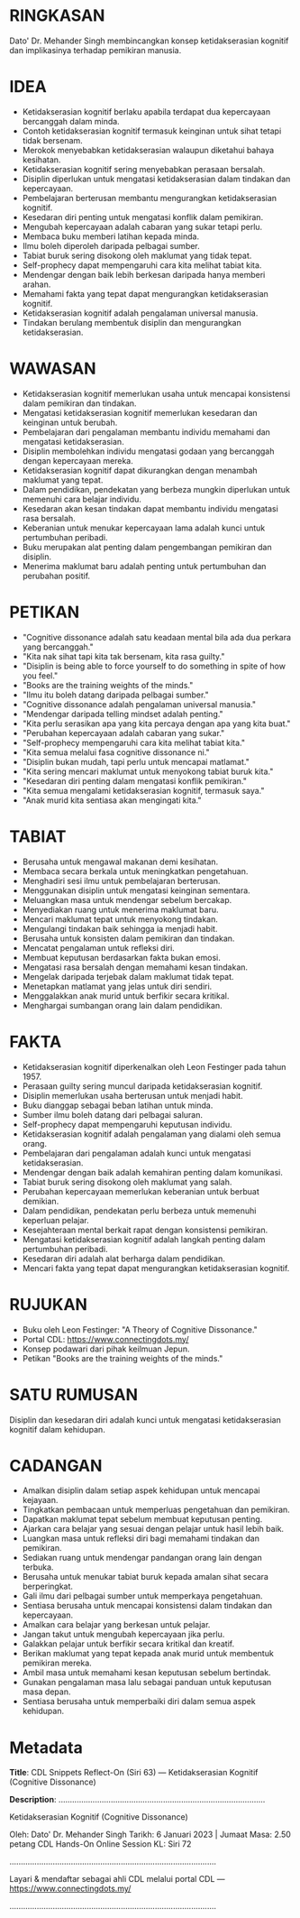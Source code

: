 # RINGKASAN
Dato' Dr. Mehander Singh membincangkan konsep ketidakserasian kognitif dan implikasinya terhadap pemikiran manusia.

# IDEA
- Ketidakserasian kognitif berlaku apabila terdapat dua kepercayaan bercanggah dalam minda.
- Contoh ketidakserasian kognitif termasuk keinginan untuk sihat tetapi tidak bersenam.
- Merokok menyebabkan ketidakserasian walaupun diketahui bahaya kesihatan.
- Ketidakserasian kognitif sering menyebabkan perasaan bersalah.
- Disiplin diperlukan untuk mengatasi ketidakserasian dalam tindakan dan kepercayaan.
- Pembelajaran berterusan membantu mengurangkan ketidakserasian kognitif.
- Kesedaran diri penting untuk mengatasi konflik dalam pemikiran.
- Mengubah kepercayaan adalah cabaran yang sukar tetapi perlu.
- Membaca buku memberi latihan kepada minda.
- Ilmu boleh diperoleh daripada pelbagai sumber.
- Tabiat buruk sering disokong oleh maklumat yang tidak tepat.
- Self-prophecy dapat mempengaruhi cara kita melihat tabiat kita.
- Mendengar dengan baik lebih berkesan daripada hanya memberi arahan.
- Memahami fakta yang tepat dapat mengurangkan ketidakserasian kognitif.
- Ketidakserasian kognitif adalah pengalaman universal manusia.
- Tindakan berulang membentuk disiplin dan mengurangkan ketidakserasian.

# WAWASAN
- Ketidakserasian kognitif memerlukan usaha untuk mencapai konsistensi dalam pemikiran dan tindakan.
- Mengatasi ketidakserasian kognitif memerlukan kesedaran dan keinginan untuk berubah.
- Pembelajaran dari pengalaman membantu individu memahami dan mengatasi ketidakserasian.
- Disiplin membolehkan individu mengatasi godaan yang bercanggah dengan kepercayaan mereka.
- Ketidakserasian kognitif dapat dikurangkan dengan menambah maklumat yang tepat.
- Dalam pendidikan, pendekatan yang berbeza mungkin diperlukan untuk memenuhi cara belajar individu.
- Kesedaran akan kesan tindakan dapat membantu individu mengatasi rasa bersalah.
- Keberanian untuk menukar kepercayaan lama adalah kunci untuk pertumbuhan peribadi.
- Buku merupakan alat penting dalam pengembangan pemikiran dan disiplin.
- Menerima maklumat baru adalah penting untuk pertumbuhan dan perubahan positif.

# PETIKAN
- "Cognitive dissonance adalah satu keadaan mental bila ada dua perkara yang bercanggah."
- "Kita nak sihat tapi kita tak bersenam, kita rasa guilty."
- "Disiplin is being able to force yourself to do something in spite of how you feel."
- "Books are the training weights of the minds."
- "Ilmu itu boleh datang daripada pelbagai sumber."
- "Cognitive dissonance adalah pengalaman universal manusia."
- "Mendengar daripada telling mindset adalah penting."
- "Kita perlu serasikan apa yang kita percaya dengan apa yang kita buat."
- "Perubahan kepercayaan adalah cabaran yang sukar."
- "Self-prophecy mempengaruhi cara kita melihat tabiat kita."
- "Kita semua melalui fasa cognitive dissonance ni."
- "Disiplin bukan mudah, tapi perlu untuk mencapai matlamat."
- "Kita sering mencari maklumat untuk menyokong tabiat buruk kita."
- "Kesedaran diri penting dalam mengatasi konflik pemikiran."
- "Kita semua mengalami ketidakserasian kognitif, termasuk saya."
- "Anak murid kita sentiasa akan mengingati kita."

# TABIAT
- Berusaha untuk mengawal makanan demi kesihatan.
- Membaca secara berkala untuk meningkatkan pengetahuan.
- Menghadiri sesi ilmu untuk pembelajaran berterusan.
- Menggunakan disiplin untuk mengatasi keinginan sementara.
- Meluangkan masa untuk mendengar sebelum bercakap.
- Menyediakan ruang untuk menerima maklumat baru.
- Mencari maklumat tepat untuk menyokong tindakan.
- Mengulangi tindakan baik sehingga ia menjadi habit.
- Berusaha untuk konsisten dalam pemikiran dan tindakan.
- Mencatat pengalaman untuk refleksi diri.
- Membuat keputusan berdasarkan fakta bukan emosi.
- Mengatasi rasa bersalah dengan memahami kesan tindakan.
- Mengelak daripada terjebak dalam maklumat tidak tepat.
- Menetapkan matlamat yang jelas untuk diri sendiri.
- Menggalakkan anak murid untuk berfikir secara kritikal.
- Menghargai sumbangan orang lain dalam pendidikan.

# FAKTA
- Ketidakserasian kognitif diperkenalkan oleh Leon Festinger pada tahun 1957.
- Perasaan guilty sering muncul daripada ketidakserasian kognitif.
- Disiplin memerlukan usaha berterusan untuk menjadi habit.
- Buku dianggap sebagai beban latihan untuk minda.
- Sumber ilmu boleh datang dari pelbagai saluran.
- Self-prophecy dapat mempengaruhi keputusan individu.
- Ketidakserasian kognitif adalah pengalaman yang dialami oleh semua orang.
- Pembelajaran dari pengalaman adalah kunci untuk mengatasi ketidakserasian.
- Mendengar dengan baik adalah kemahiran penting dalam komunikasi.
- Tabiat buruk sering disokong oleh maklumat yang salah.
- Perubahan kepercayaan memerlukan keberanian untuk berbuat demikian.
- Dalam pendidikan, pendekatan perlu berbeza untuk memenuhi keperluan pelajar.
- Kesejahteraan mental berkait rapat dengan konsistensi pemikiran.
- Mengatasi ketidakserasian kognitif adalah langkah penting dalam pertumbuhan peribadi.
- Kesedaran diri adalah alat berharga dalam pendidikan.
- Mencari fakta yang tepat dapat mengurangkan ketidakserasian kognitif.

# RUJUKAN
- Buku oleh Leon Festinger: "A Theory of Cognitive Dissonance."
- Portal CDL: https://www.connectingdots.my/
- Konsep podawari dari pihak keilmuan Jepun.
- Petikan "Books are the training weights of the minds."

# SATU RUMUSAN
Disiplin dan kesedaran diri adalah kunci untuk mengatasi ketidakserasian kognitif dalam kehidupan.

# CADANGAN
- Amalkan disiplin dalam setiap aspek kehidupan untuk mencapai kejayaan.
- Tingkatkan pembacaan untuk memperluas pengetahuan dan pemikiran.
- Dapatkan maklumat tepat sebelum membuat keputusan penting.
- Ajarkan cara belajar yang sesuai dengan pelajar untuk hasil lebih baik.
- Luangkan masa untuk refleksi diri bagi memahami tindakan dan pemikiran.
- Sediakan ruang untuk mendengar pandangan orang lain dengan terbuka.
- Berusaha untuk menukar tabiat buruk kepada amalan sihat secara berperingkat.
- Gali ilmu dari pelbagai sumber untuk memperkaya pengetahuan.
- Sentiasa berusaha untuk mencapai konsistensi dalam tindakan dan kepercayaan.
- Amalkan cara belajar yang berkesan untuk pelajar.
- Jangan takut untuk mengubah kepercayaan jika perlu.
- Galakkan pelajar untuk berfikir secara kritikal dan kreatif.
- Berikan maklumat yang tepat kepada anak murid untuk membentuk pemikiran mereka.
- Ambil masa untuk memahami kesan keputusan sebelum bertindak.
- Gunakan pengalaman masa lalu sebagai panduan untuk keputusan masa depan.
- Sentiasa berusaha untuk memperbaiki diri dalam semua aspek kehidupan.

# Metadata
**Title**: CDL Snippets Reflect-On (Siri 63) — Ketidakserasian Kognitif (Cognitive Dissonance)

**Description**: ...........................................................................................

Ketidakserasian Kognitif (Cognitive Dissonance)

Oleh: Dato' Dr. Mehander Singh
Tarikh: 6 Januari 2023   |   Jumaat
Masa: 2.50 petang
CDL Hands-On Online Session KL: Siri 72

...........................................................................................

Layari & mendaftar sebagai ahli CDL melalui portal CDL — https://www.connectingdots.my/

...........................................................................................